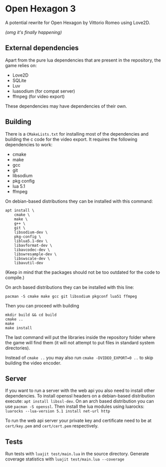# Open Hexagon 3

A potential rewrite for Open Hexagon by Vittorio Romeo using Love2D.

*(omg it's finally happening)*

## External dependencies
Apart from the pure lua dependencies that are present in the repository, the game relies on:
- Love2D
- SQLite
- Luv
- luasodium (for compat server)
- ffmpeg (for video export)

These dependencies may have dependencies of their own.

## Building
There is a `CMakeLists.txt` for installing most of the dependencies and building the c code for the video export. It requires the following dependencies to work:
- cmake
- make
- gcc
- git
- libsodium
- pkg config
- lua 5.1
- ffmpeg

On debian-based distributions they can be installed with this command:
```
apt install \
    cmake \
    make \
    g++ \
    git \
    libsodium-dev \
    pkg-config \
    liblua5.1-dev \
    libavformat-dev \
    libavcodec-dev \
    libswresample-dev \
    libswscale-dev \
    libavutil-dev
```
(Keep in mind that the packages should not be too outdated for the code to compile.)

On arch based distributions they can be installed with this line:
```
pacman -S cmake make gcc git libsodium pkgconf lua51 ffmpeg
```
Then you can proceed with building
```
mkdir build && cd build
cmake ..
make
make install
```
The last command will put the libraries inside the repository folder where the game will find them (it will not attempt to put files in standard system directories).

Instead of `cmake ..` you may also run `cmake -DVIDEO_EXPORT=0 ..` to skip building the video encoder.

## Server
If you want to run a server with the web api you also need to install other dependencies.
To install openssl headers on a debian-based distribution execute: `apt install libssl-dev`.
On an arch based distribution you can use `pacman -S openssl`.
Then install the lua modules using luarocks: `luarocks --lua-version 5.1 install net-url http`

To run the web api server your private key and certificate need to be at `cert/key.pem` and `cert/cert.pem` respectively.

## Tests
Run tests with `luajit test/main.lua` in the source directory.
Generate coverage statistics with `luajit test/main.lua --coverage`
